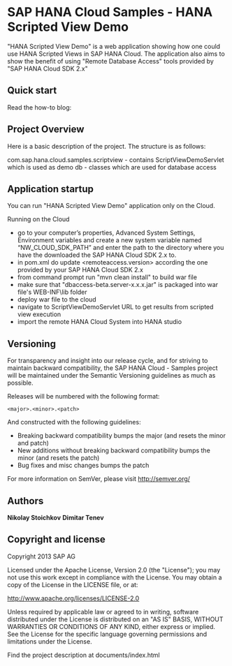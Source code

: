 SAP HANA Cloud Samples - HANA Scripted View Demo
==========================================

"HANA Scripted View Demo" is a web application showing how one could use HANA Scripted Views in SAP HANA Cloud. 
The application also aims to show the benefit of using "Remote Database Access" tools provided by "SAP HANA Cloud SDK 2.x"


Quick start
-----------

Read the how-to blog: <in progress>

Project Overview
----------------

Here is a basic description of the project. The structure is as follows:

com.sap.hana.cloud.samples.scriptview - contains ScriptViewDemoServlet which is used as demo
	db - classes which are used for database access
	
		
Application startup
-------------------

You can run "HANA Scripted View Demo" application only on the Cloud.

Running on the Cloud
 - go to your computer’s properties, Advanced System Settings, Environment variables and create a new system variable named “NW_CLOUD_SDK_PATH” and 
 enter the path to the directory where you have the downloaded the SAP HANA Cloud SDK 2.x to.
 - in pom.xml do update <remoteaccess.version> according the one provided by your SAP HANA Cloud SDK 2.x
 - from command prompt run "mvn clean install" to build war file
 - make sure that "dbaccess-beta.server-x.x.x.jar" is packaged into war file's WEB-INF\lib folder
 - deploy war file to the cloud
 - navigate to ScriptViewDemoServlet URL to get results from scripted view execution
 - import the remote HANA Cloud System into HANA studio 

Versioning
----------

For transparency and insight into our release cycle, and for striving to maintain backward compatibility, the SAP HANA Cloud - Samples project will be maintained under the Semantic Versioning guidelines as much as possible.

Releases will be numbered with the following format:

`<major>.<minor>.<patch>`

And constructed with the following guidelines:

* Breaking backward compatibility bumps the major (and resets the minor and patch)
* New additions without breaking backward compatibility bumps the minor (and resets the patch)
* Bug fixes and misc changes bumps the patch

For more information on SemVer, please visit http://semver.org/

Authors
-------

**Nikolay Stoichkov**
**Dimitar Tenev**

Copyright and license
---------------------

Copyright 2013 SAP AG

Licensed under the Apache License, Version 2.0 (the "License");
you may not use this work except in compliance with the License.
You may obtain a copy of the License in the LICENSE file, or at:

   http://www.apache.org/licenses/LICENSE-2.0

Unless required by applicable law or agreed to in writing, software
distributed under the License is distributed on an "AS IS" BASIS,
WITHOUT WARRANTIES OR CONDITIONS OF ANY KIND, either express or implied.
See the License for the specific language governing permissions and
limitations under the License.

Find the project description at documents/index.html
